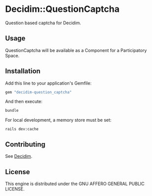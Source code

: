 # Decidim::QuestionCaptcha

Question based captcha for Decidim.

## Usage

QuestionCaptcha will be available as a Component for a Participatory
Space.

## Installation

Add this line to your application's Gemfile:

```ruby
gem "decidim-question_captcha"
```

And then execute:

```bash
bundle
```

For local development, a memory store must be set:
```
rails dev:cache
```

## Contributing

See [Decidim](https://github.com/decidim/decidim).

## License

This engine is distributed under the GNU AFFERO GENERAL PUBLIC LICENSE.
